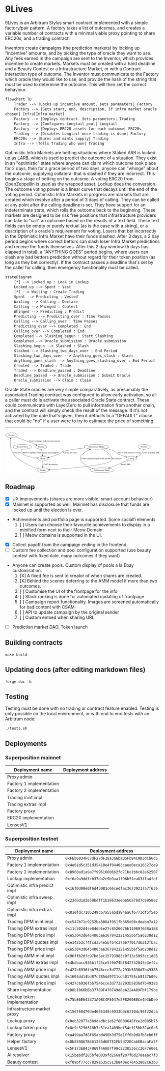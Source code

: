 
# 9Lives

9Lives is an Arbitrum Stylus smart contract implemented with a simple factory/pair
pattern. A factory takes a list of outcomes, and creates a variable number of contracts
with a minimal viable proxy pointing to share ERC20s, and a trading contract.

Inventors create campaigns (the prediction markets) by locking up "incentive" amounts, and
by picking the type of oracle they want to use. Any fees earned in the campaign are sent
to the Inventor, which provides incentive to create markets. Markets must be created with
a hard deadline and a Beauty Contest or a Infrastructure Market, or with a Contract
Interaction type of outcome. The Inventor must communicate to the Factory which oracle
they would like to use, and provide the hash of the string that must be used to determine
the outcome. This will then set the correct behaviour.

```mermaid
flowchart TD
    Trader --> |Locks up incentive amount, sets parameters| Factory
    Factory --> |Sets start, end, description, if infra market oracle chosen| Infra[Infra market]
    Factory --> |Deploys contract. Sets parameters| Trading
    Factory --> |Configures Longtail pool| Longtail
    Factory --> |Deploys ERC20 assets for each outcome| ERC20s
    Trading --> |Disables Longtail once trading is done| Factory
    ERC20s --> |Burns and mints supply| Trading
    Infra --> |Tells Trading who won| Trading
```

Optimistic Infra Markets are betting situations where Staked ARB is locked up as LARB,
which is used to predict the outcome of a situation. They exist in an "optimistic" state
where anyone can claim which outcome took place for 2 days, then for a grace period of two
days, anyone can "whinge" about the outcome, supplying collateral that is slashed if they
are incorrect. This begins a stage of betting on the outcome. A voting ERC20 from
OpenZeppellin is used as the wrapped asset. Lockup does the conversion. The outcome voting
power is a linear curve that decays until the end of the voting period. Optimistic Infra
Markets in progress are markets that are created which resolve after a period of 3 days of
calling. They can be called at any point after the calling deadline is set. They have
support for an indeterminate state, which rolls the outcome back to the beginning. These
markets are designed to be risk free positions that infrastructure providers can take to
"call" an outcome based on the results of a text field. These text fields can be empty or
purely textual (as is the case with a string), or a description of a oracle's requirement
for voting. Losers that bet incorrectly in the Optimistic Infra Market have their funds
slashed. After 3 days, a 2 day period begins where correct bettors can slash loser Infra
Market predictions and receive the funds themselves. After this 2 day window (5 days has
elapsed in total), a "ANYTHING GOES" period begins, where users can slash any bad bettors
prediction without regard for their token position (as long as they bet correctly). If the
contract passes a deadline that's set by the caller for calling, then emergency
functionality must be called.

```mermaid
stateDiagram
    [*] --> Locked_up : Lock in Lockup
    Locked_up --> Spent : Vest
    [*] --> Waiting : Create Trading
    Spent --> Predicting : Vested`
    Waiting --> Calling : Declare
    Calling --> Whinged : Contest
    Whinged --> Predicting : Predict
    Predicting --> Predicting_over : Time Passes
    Calling --> Calling_over : Time Passes
    Predicting_over --> Completed : End
    Calling_over --> Completed : End
    Completed --> Slashing_begun : Start Slashing
    Completed --> Oracle_submission : Oracle submission
    Slashing_begun --> Slashed : Slash
    Slashed --> Slashing_two_days_over : End Period
    Slashing_two_days_over --> Anything_goes_slash : Slash
    Anything_goes_slash --> Anything_goes_slashing_over : End Period
    Created --> Traded : Trade
    Traded --> Deadline_passed : Deadline
    Deadline_passed --> Oracle_submission : Submit Oracle
    Oracle_submission --> Claim : Claim
```

Oracle State oracles are very simple comparatively, as presumably the associated Trading
contract was configured to allow early activation, so all a caller must do is activate the
associated Oracle State contract. These could communicate with LayerZero to pull
information from another chain, and the contract will simply check the result of the
message. If it's not activated by the date that's given, then it defaults to a "DEFAULT"
clause that could be "no" if a user were to try to estimate the price of something.

---

![Diagram of the system](diagram.svg)

## Roadmap

- [X] UX improvements (shares are more visible, smart account behaviour)
- [X] Mainnet is supported as well. Mainnet has disclosure that funds are locked up until the election is over.
- Achievements and portfolio page is supported. Some socialfi elements.
    1. [ ] Users can choose their favourite achievements to display in a minified form next to their Meow Domain.
    2. [ ] Meow domains is supported in the UI.
- [X] Collect payoff from the campaign ending in the frontend.
- [ ] Custom fee collection and pool configuration supported (use beauty contest with fixed date, many outcomes if they want)
- Anyone can create pools. Custom display of pools a la Ebay customisation.
    1. [X] A fixed fee is sent to creator of when shares are created.
    2. [X] Behind the scenes deferring to the AMM model if more than two outcomes.
    3. [ ] Customise the UI of the frontpage for the info
    4. [ ] Stack ranking is done for automated updating of frontpage
    5. [ ] Campaign report functionality. Images are screened automatically for bad content with CSAM
    6. [ ] API to update campaign by the original sender
    9. [ ] Custom embed when sharing URL
- [ ] Prediction market DAO. Token launch

## Building contracts

	make build

## Updating docs (after editing markdown files)

	forge doc -b

## Testing

Testing must be done with no trading or contract feature enabled. Testing is only possible
on the local environment, or with end to end tests with an Arbitrum node.

	./tests.sh

## Deployments

### Superposition mainnet

|      Deployment name     |              Deployment address            |
|--------------------------|--------------------------------------------|
| Proxy admin              |  |
| Factory 1 implementation |  |
| Factory 2 implementation |  |
| Trading mint impl        |  |
| Trading extras impl      |  |
| Factory proxy            |  |
| ERC20 implementation     |  |
| LensesV1                 |  |

### Superposition testnet

|        Deployment name        |              Deployment address            |
|-------------------------------|--------------------------------------------|
| Proxy admin                   | `0xFEb6034FC7dF27dF18a3a6baD5Fb94C0D3dCb6d5` |
| Factory 1 implementation      | `0x4e01d5c351d35410e4f04403caee0eca16527ce9` |
| Factory 2 implementation      | `0x8960ad1a9a7f99616606b2fd71be1bbc82e62507` |
| Lockup implementation         | `0xf6a9a9ddfcb37da2e9b9aa1f96b51ea83ffa4fef` |
| Optimistic infra predict impl | `0x16f0d98e0f6d45081c66cedfac36739217a7f636` |
| Optimistic infra sweep impl   | `0x23d6d1d2658bdff1b28633eeb650a78d7c0858e2` |
| Optimistic infra extras impl  | `0x81efdc7105249c67a55abda84aa6f6773df5f5eb` |
| Trading DPM mint impl         | `0xc547b71c9252ba8084f051fb365d08cdeaba7a12` |
| Trading DPM extras impl       | `0x11c302d4ce84db5e27c8526676b11989f648a188` |
| Trading DPM price impl        | `0xe53043d6454003a6367842221455b6f5a6238d12` |
| Trading DPM quotes impl       | `0xe14253cf4fcda54e5bfb4c37667f017db313fbac` |
| Trading DPM price impl        | `0xe53043d6454003a6367842221455b6f5a6238d12` |
| Trading AMM mint impl         | `0x96ffb2dfc97bd5ec15793983c0f13c5093cc1d05` |
| Trading AMM extras impl       | `0x4bdbacc936b1f23ce5f0b74bf84274284fe3ef4c` |
| Trading AMM price impl        | `0x427c6936fbb7546cce3d772a293b5836d7b49383` |
| Trading AMM quotes impl       | `0x1603dd14bd87c785dd9711cd401755cb8137b00c` |
| Trading AMM price impl        | `0x427c6936fbb7546cce3d772a293b5836d7b49383` |
| Share implementation          | `0xD8b1066bBb37789F478749d8eA224A89Fbf179be` |
| Lockup token implementation   | `0x75b86E643371A9BC4F5047e2F826080Ce4e3bDee` |
| Infrastructure market proxy   | `0x156768470de4685349c6033b9c6210dc94f22dca` |
| Lockup proxy                  | `0x0eb32077a3b9dadbc1e62f8009645fce2d085b75` |
| Lockup token proxy            | `0x8e9c329d316b7c31ea1409bdf54ef15bb324c0c6` |
| Factory proxy                 | `0xa499aa7d8f65abd496b3d75e1ff6b9d8fb3eb0ff` |
| Helper factory                | `0x0b859867B461246d687E1Fb5d72BCabEBacaFa5F` |
| LensesV1                      | `0x5F173EB43F869f4A887f99c2230536cc26F7e0e1` |
| AI resolver                   | `0x15bebdf285bfe0039fd266af207f6d278aaac7f3` |
| Beauty contest                | `0xf09bf77cc7829e535c513b840ec7e452802c63b3` |

